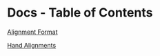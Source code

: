 Docs - Table of Contents
====

[Alignment Format](./Alignment_Format.md)

[Hand Alignments](./Hand_Alignments.md)
